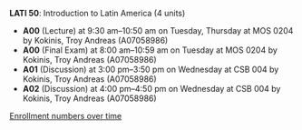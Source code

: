 **LATI 50**: Introduction to Latin America (4 units)

- **A00** (Lecture) at 9:30 am–10:50 am on Tuesday, Thursday at MOS 0204 by Kokinis, Troy Andreas (A07058986)
- **A00** (Final Exam) at 8:00 am–10:59 am on Tuesday at MOS 0204 by Kokinis, Troy Andreas (A07058986)
- **A01** (Discussion) at 3:00 pm–3:50 pm on Wednesday at CSB 004 by Kokinis, Troy Andreas (A07058986)
- **A02** (Discussion) at 4:00 pm–4:50 pm on Wednesday at CSB 004 by Kokinis, Troy Andreas (A07058986)

[Enrollment numbers over time](./LATI50.tsv)
